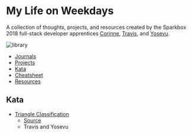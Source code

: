 # My Life on Weekdays

A collection of thoughts, projects, and resources created by the Sparkbox 2018 full-stack developer apprentices [Corinne](https://github.com/corinneling), [Travis](https://github.com/DevMaterial), and [Yosevu](https://github.com/bantuist).

![library](https://orig00.deviantart.net/0dee/f/2013/153/6/f/a_library_by_badriel-d67ki2m.png)

* [Journals](journals.md)
* [Projects](projects.md)
* [Kata](#kata)
* [Cheatsheet](cheatsheet.md)
* [Resources](resources.md)

## Kata
- [Triangle Classification](/kata/triangle-classifier/test_triangle_classifier.rb)
  - [Source](http://web.archive.org/web/20140119031248/http://onestepback.org/vital_testing/)
  - Travis and Yosevu
